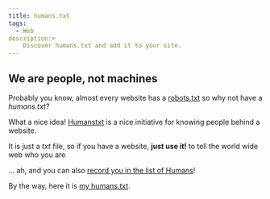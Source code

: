 ```yaml
---
title: humans.txt
tags:
  - Web
description:>
    Discover humans.txt and add it to your site.
---
```


## We are people, not machines

Probably you know, almost every website has a [robots.txt](http://www.robotstxt.org/robotstxt.html) so why not have a *humans.txt*?

What a nice idea! [Humanstxt](http://humanstxt.org/) is a nice initiative for
knowing people behind a website.

It is just a *txt* file, so if you have a website, **just use it!** to tell the world wide web who you are

... ah, and you can also [record you in the list of Humans](http://humanstxt.org/Im-human.html)!

By the way, here it is [my humans.txt](http://www.g14n.info/humans.txt).


